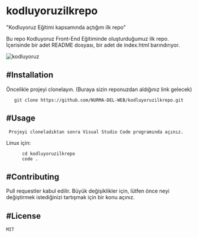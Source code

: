 # kodluyoruzilkrepo
"Kodluyoruz Eğitimi kapsamında açtığım ilk repo"

Bu repo Kodluyoruz Front-End Eğitiminde oluşturduğumuz ilk repo. İçerisinde bir adet README dosyası, bir adet de index.html barındırıyor.

![kodluyoruz](https://resimag.com/p1/cfa68ce684dc.png) 


#Installation
-------
Öncelikle projeyi clonelayın. (Buraya sizin reponuzdan aldığınız link gelecek)


       git clone https://github.com/NURMA-DEL-WEB/kodluyoruzilkrepo.git
#Usage
-------
     Projeyi cloneladıktan sonra Visual Studio Code programında açınız.

   Linux için:

          cd kodluyoruzilkrepo
          code .
#Contributing
-------
Pull requestler kabul edilir. Büyük değişiklikler için, lütfen önce neyi değiştirmek istediğinizi tartışmak için bir konu açınız.

#License
-------
```javascript
MIT
```
